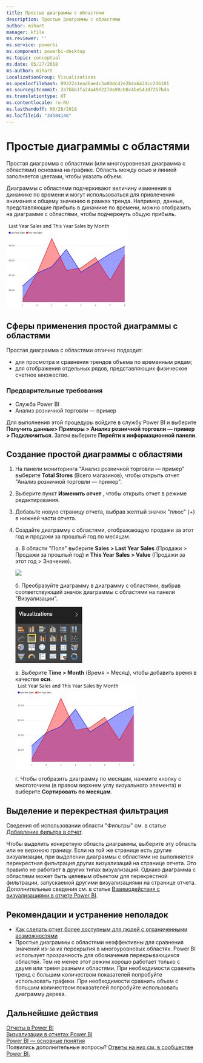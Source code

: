 ```yaml
---
title: Простые диаграммы с областями
description: Простые диаграммы с областями
author: mihart
manager: kfile
ms.reviewer: ''
ms.service: powerbi
ms.component: powerbi-desktop
ms.topic: conceptual
ms.date: 05/27/2018
ms.author: mihart
LocalizationGroup: Visualizations
ms.openlocfilehash: 09322a1ead6ae4c3a00dc42e2b4a642dcc2d6181
ms.sourcegitcommit: 2a7bbb1fa24a49d2278a90cb0c4be543d7267bda
ms.translationtype: HT
ms.contentlocale: ru-RU
ms.lasthandoff: 06/26/2018
ms.locfileid: "34584146"
---
```

# <a name="basic-area-chart"></a>Простые диаграммы с областями
Простая диаграмма с областями (или многоуровневая диаграмма с областями) основана на графике. Область между осью и линией заполняется цветами, чтобы указать объем. 

Диаграммы с областями подчеркивают величину изменения в динамике по времени и могут использоваться для привлечения внимания к общему значению в рамках тренда. Например, данные, представляющие прибыль в динамике по времени, можно отобразить на диаграмме с областями, чтобы подчеркнуть общую прибыль.

![](media/power-bi-visualization-basic-area-chart/powerbi-area-chartnew.png)

## <a name="when-to-use-a-basic-area-chart"></a>Сферы применения простой диаграммы с областями
Простая диаграмма с областями отлично подходит:

* для просмотра и сравнения трендов объема по временным рядам; 
* для отображения отдельных рядов, представляющих физическое счетное множество.

### <a name="prerequisites"></a>Предварительные требования
 - Служба Power BI
 - Анализ розничной торговли — пример

Для выполнения этой процедуры войдите в службу Power BI и выберите **Получить данные\> Примеры \> Анализ розничной торговли — пример > Подключиться**. Затем выберите **Перейти к информационной панели**. 

## <a name="create-a-basic-area-chart"></a>Создание простой диаграммы с областями
 

1. На панели мониторинга "Анализ розничной торговли — пример" выберите **Total Stores** (Всего магазинов), чтобы открыть отчет "Анализ розничной торговли — пример".
2. Выберите пункт **Изменить отчет** , чтобы открыть отчет в режиме редактирования.
3. Добавьте новую страницу отчета, выбрав желтый значок "плюс" (+) в нижней части отчета.
4. Создайте диаграмму с областями, отображающую продажи за этот год и продажи за прошлый год по месяцам.
   
   а. В области "Поля" выберите **Sales \> Last Year Sales** (Продажи > Продажи за прошлый год) и **This Year Sales > Value** (Продажи за этот год > Значение).

   ![](media/power-bi-visualization-basic-area-chart/power-bi-bar-chart.png)

   б.  Преобразуйте диаграмму в диаграмму с областями, выбрав соответствующий значок диаграммы с областями на панели "Визуализации".

   ![](media/power-bi-visualization-basic-area-chart/convertchart.png)
   
   в.  Выберите **Time \> Month** (Время > Месяц), чтобы добавить время в качестве **оси**.   
   ![](media/power-bi-visualization-basic-area-chart/powerbi-area-chartnew.png)
   
   г.  Чтобы отобразить диаграмму по месяцам, нажмите кнопку с многоточием (в правом верхнем углу визуального элемента) и выберите **Сортировать по месяцам**.

## <a name="highlighting-and-cross-filtering"></a>Выделение и перекрестная фильтрация
Сведения об использовании области "Фильтры" см. в статье [Добавление фильтра в отчет](power-bi-report-add-filter.md).

Чтобы выделить конкретную область диаграммы, выберите эту область или ее верхнюю границу.  Если на той же странице есть другие визуализации, при выделении диаграммы с областями не выполняется перекрестная фильтрация других визуализаций на странице отчета. Это правило не работает в других типах визуализаций. Однако диаграмма с областями может быть целевым объектом для перекрестной фильтрации, запускаемой другими визуализациями на странице отчета. Дополнительные сведения см. в статье [Взаимодействия с визуализациями в отчете Power BI](service-reports-visual-interactions.md).


## <a name="considerations-and-troubleshooting"></a>Рекомендации и устранение неполадок   
* [Как сделать отчет более доступным для людей с ограниченными возможностями](desktop-accessibility.md)
* Простые диаграммы с областями неэффективны для сравнения значений из-за их перекрытия в многоуровневых областях. Power BI использует прозрачность для обозначения перекрывающихся областей. Тем не менее этот режим хорошо работает только с двумя или тремя разными областями. При необходимости сравнить тренд с большим количеством показателей попробуйте использовать графики. При необходимости сравнить объем с большим количеством показателей попробуйте использовать диаграмму дерева.

## <a name="next-steps"></a>Дальнейшие действия
[Отчеты в Power BI](service-reports.md)  
[Визуализации в отчетах Power BI](power-bi-report-visualizations.md)  
[Power BI — основные понятия](service-basic-concepts.md)  
Появились дополнительные вопросы? [Ответы на них см. в сообществе Power BI.](http://community.powerbi.com/)

